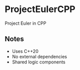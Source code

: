 # ProjectEulerCPP
Project Euler in CPP

## Notes

* Uses C++20
* No external dependencies
* Shared logic components